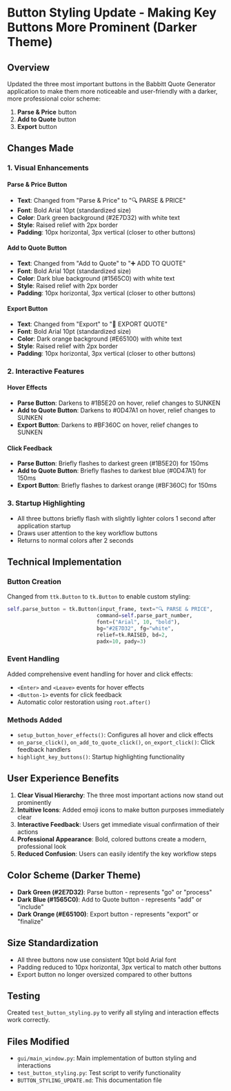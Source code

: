 # Button Styling Update - Making Key Buttons More Prominent (Darker Theme)

## Overview
Updated the three most important buttons in the Babbitt Quote Generator application to make them more noticeable and user-friendly with a darker, more professional color scheme:

1. **Parse & Price** button
2. **Add to Quote** button  
3. **Export** button

## Changes Made

### 1. Visual Enhancements

#### Parse & Price Button
- **Text**: Changed from "Parse & Price" to "🔍 PARSE & PRICE"
- **Font**: Bold Arial 10pt (standardized size)
- **Color**: Dark green background (#2E7D32) with white text
- **Style**: Raised relief with 2px border
- **Padding**: 10px horizontal, 3px vertical (closer to other buttons)

#### Add to Quote Button
- **Text**: Changed from "Add to Quote" to "➕ ADD TO QUOTE"
- **Font**: Bold Arial 10pt (standardized size)
- **Color**: Dark blue background (#1565C0) with white text
- **Style**: Raised relief with 2px border
- **Padding**: 10px horizontal, 3px vertical (closer to other buttons)

#### Export Button
- **Text**: Changed from "Export" to "📄 EXPORT QUOTE"
- **Font**: Bold Arial 10pt (standardized size)
- **Color**: Dark orange background (#E65100) with white text
- **Style**: Raised relief with 2px border
- **Padding**: 10px horizontal, 3px vertical (closer to other buttons)

### 2. Interactive Features

#### Hover Effects
- **Parse Button**: Darkens to #1B5E20 on hover, relief changes to SUNKEN
- **Add to Quote Button**: Darkens to #0D47A1 on hover, relief changes to SUNKEN
- **Export Button**: Darkens to #BF360C on hover, relief changes to SUNKEN

#### Click Feedback
- **Parse Button**: Briefly flashes to darkest green (#1B5E20) for 150ms
- **Add to Quote Button**: Briefly flashes to darkest blue (#0D47A1) for 150ms
- **Export Button**: Briefly flashes to darkest orange (#BF360C) for 150ms

### 3. Startup Highlighting
- All three buttons briefly flash with slightly lighter colors 1 second after application startup
- Draws user attention to the key workflow buttons
- Returns to normal colors after 2 seconds

## Technical Implementation

### Button Creation
Changed from `ttk.Button` to `tk.Button` to enable custom styling:
```python
self.parse_button = tk.Button(input_frame, text="🔍 PARSE & PRICE", 
                             command=self.parse_part_number,
                             font=("Arial", 10, "bold"),
                             bg="#2E7D32", fg="white",
                             relief=tk.RAISED, bd=2,
                             padx=10, pady=3)
```

### Event Handling
Added comprehensive event handling for hover and click effects:
- `<Enter>` and `<Leave>` events for hover effects
- `<Button-1>` events for click feedback
- Automatic color restoration using `root.after()`

### Methods Added
- `setup_button_hover_effects()`: Configures all hover and click effects
- `on_parse_click()`, `on_add_to_quote_click()`, `on_export_click()`: Click feedback handlers
- `highlight_key_buttons()`: Startup highlighting functionality

## User Experience Benefits

1. **Clear Visual Hierarchy**: The three most important actions now stand out prominently
2. **Intuitive Icons**: Added emoji icons to make button purposes immediately clear
3. **Interactive Feedback**: Users get immediate visual confirmation of their actions
4. **Professional Appearance**: Bold, colored buttons create a modern, professional look
5. **Reduced Confusion**: Users can easily identify the key workflow steps

## Color Scheme (Darker Theme)
- **Dark Green (#2E7D32)**: Parse button - represents "go" or "process"
- **Dark Blue (#1565C0)**: Add to Quote button - represents "add" or "include"  
- **Dark Orange (#E65100)**: Export button - represents "export" or "finalize"

## Size Standardization
- All three buttons now use consistent 10pt bold Arial font
- Padding reduced to 10px horizontal, 3px vertical to match other buttons
- Export button no longer oversized compared to other buttons

## Testing
Created `test_button_styling.py` to verify all styling and interaction effects work correctly.

## Files Modified
- `gui/main_window.py`: Main implementation of button styling and interactions
- `test_button_styling.py`: Test script to verify functionality
- `BUTTON_STYLING_UPDATE.md`: This documentation file 